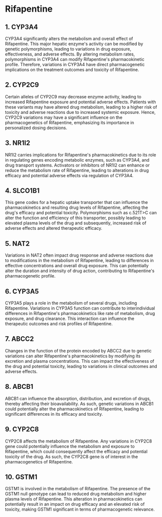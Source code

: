 # Rifapentine

## 1. CYP3A4
CYP3A4 significantly alters the metabolism and overall effect of Rifapentine. This major hepatic enzyme's activity can be modified by genetic polymorphisms, leading to variations in drug exposure, effectiveness, and adverse effects. By altering metabolism rates, polymorphisms in CYP3A4 can modify Rifapentine's pharmacokinetic profile. Therefore, variations in CYP3A4 have direct pharmacogenetic implications on the treatment outcomes and toxicity of Rifapentine.

## 2. CYP2C9
Certain alleles of CYP2C9 may decrease enzyme activity, leading to increased Rifapentine exposure and potential adverse effects. Patients with these variants may have altered drug metabolism, leading to a higher risk of toxicity and adverse reactions due to increased systemic exposure. Hence, CYP2C9 variations may have a significant influence on the pharmacogenetics of Rifapentine, emphasizing its importance in personalized dosing decisions.

## 3. NR1I2
NR1I2 carries implications for Rifapentine's pharmacokinetics due to its role in regulating genes encoding metabolic enzymes, such as CYP3A4, and drug transport systems. Activators or inhibitors of NR1I2 can enhance or reduce the metabolism rate of Rifapentine, leading to alterations in drug efficacy and potential adverse effects via regulation of CYP3A4.

## 4. SLCO1B1
This gene codes for a hepatic uptake transporter that can influence the pharmacokinetics and resulting drug levels of Rifapentine, affecting the drug's efficacy and potential toxicity. Polymorphisms such as c.521T>C can alter the function and efficiency of this transporter, possibly leading to elevated plasma levels of the drug and subsequently, increased risk of adverse effects and altered therapeutic efficacy.

## 5. NAT2
Variations in NAT2 often impact drug response and adverse reactions due to modifications in the metabolism of Rifapentine, leading to differences in effective concentrations and overall drug exposure. This can potentially alter the duration and intensity of drug action, contributing to Rifapentine's pharmacogenetic profile.

## 6. CYP3A5
CYP3A5 plays a role in the metabolism of several drugs, including Rifapentine. Variations in CYP3A5 function can contribute to interindividual differences in Rifapentine's pharmacokinetics like rate of metabolism, drug exposure, and drug clearance. This interaction can influence the therapeutic outcomes and risk profiles of Rifapentine.

## 7. ABCC2
Changes in the function of the protein encoded by ABCC2 due to genetic variations can alter Rifapentine's pharmacokinetics by modifying its excretion and plasma concentrations. This can impact the effectiveness of the drug and potential toxicity, leading to variations in clinical outcomes and adverse effects.

## 8. ABCB1
ABCB1 can influence the absorption, distribution, and excretion of drugs, thereby affecting their bioavailability. As such, genetic variations in ABCB1 could potentially alter the pharmacokinetics of Rifapentine, leading to significant differences in its efficacy and toxicity.

## 9. CYP2C8
CYP2C8 affects the metabolism of Rifapentine. Any variations in CYP2C8 gene could potentially influence the metabolism and exposure to Rifapentine, which could consequently affect the efficacy and potential toxicity of the drug. As such, the CYP2C8 gene is of interest in the pharmacogenetics of Rifapentine.

## 10. GSTM1
GSTM1 is involved in the metabolism of Rifapentine. The presence of the GSTM1 null genotype can lead to reduced drug metabolism and higher plasma levels of Rifapentine. This alteration in pharmacokinetics can potentially result in an impact on drug efficacy and an elevated risk of toxicity, making GSTM1 significant in terms of pharmacogenetic relevance.

